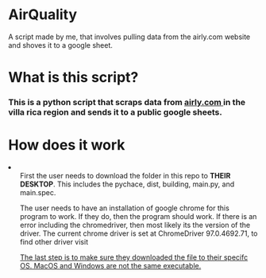 # AirQuality
A script made by me, that involves pulling data from the airly.com website and shoves it to a google sheet. 


<h1> What is this script? </h1> 
<h3> This is a python script that scraps data from <a href="https://airly.org/map/en/#33.89255,-84.835544,i90171"> airly.com </a> in the villa rica region and sends it to a public google sheets. </h3>

<h1> How does it work </h1>
<li> 
  <ul> First the user needs to download the folder in this repo to <strong> THEIR DESKTOP</strong>. This includes the pychace, dist, building, main.py, and main.spec. </ul> 
  <ul> The user needs to have an installation of google chrome for this program to work. If they do, then the program should work. If there is an error including the chromedriver, then most likely its the version of the driver. The current chrome driver is set at ChromeDriver 97.0.4692.71, to find other driver visit <a href="https://chromedriver.chromium.org/downloads" here </a> </ul>
  <ul> The last step is to make sure they downloaded the file to their specifc OS. MacOS and Windows are not the same executable. </ul> 
</li> 

